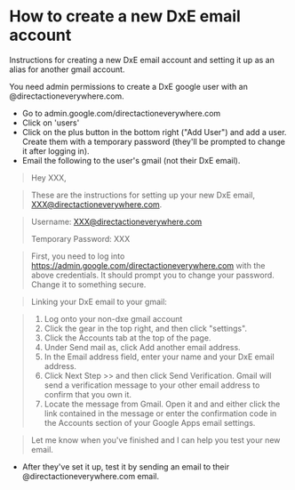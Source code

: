 # How to create a new DxE email account

Instructions for creating a new DxE email account and setting it up as an alias for another gmail account.

You need admin permissions to create a DxE google user with an @directactioneverywhere.com.

 * Go to admin.google.com/directactioneverywhere.com
 * Click on 'users'
 * Click on the plus button in the bottom right ("Add User") and add a user. Create them with a temporary password (they'll be prompted to change it after logging in).
 * Email the following to the user's gmail (not their DxE email).

> Hey XXX,

> These are the instructions for setting up your new DxE email,
> XXX@directactioneverywhere.com.

> Username: XXX@directactioneverywhere.com
>
> Temporary Password: XXX

> First, you need to log into
> https://admin.google.com/directactioneverywhere.com with the above
> credentials. It should prompt you to change your password. Change it to
> something secure.

> Linking your DxE email to your gmail:

> 1. Log onto your non-dxe gmail account
> 2. Click the gear in the top right, and then click "settings".
> 3. Click the Accounts tab at the top of the page.
> 4. Under Send mail as, click Add another email address.
> 5. In the Email address field, enter your name and your DxE email
> address.
> 6. Click Next Step >> and then click Send Verification. Gmail will send
> a verification message to your other email address to confirm that you
> own it.
> 7. Locate the message from Gmail. Open it and and either click the link
> contained in the message or enter the confirmation code in the Accounts
> section of your Google Apps email settings.

> Let me know when you've finished and I can help you test your new email.


 * After they've set it up, test it by sending an email to their @directactioneverywhere.com email.
